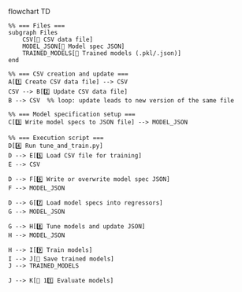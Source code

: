 flowchart TD

    %% === Files ===
    subgraph Files
        CSV[📄 CSV data file]
        MODEL_JSON[📄 Model spec JSON]
        TRAINED_MODELS[📄 Trained models (.pkl/.json)]
    end

    %% === CSV creation and update ===
    A[1️⃣ Create CSV data file] --> CSV
    CSV --> B[2️⃣ Update CSV data file]
    B --> CSV  %% loop: update leads to new version of the same file

    %% === Model specification setup ===
    C[3️⃣ Write model specs to JSON file] --> MODEL_JSON

    %% === Execution script ===
    D[4️⃣ Run tune_and_train.py]
    D --> E[5️⃣ Load CSV file for training]
    E --> CSV

    D --> F[6️⃣ Write or overwrite model spec JSON]
    F --> MODEL_JSON

    D --> G[7️⃣ Load model specs into regressors]
    G --> MODEL_JSON

    G --> H[8️⃣ Tune models and update JSON]
    H --> MODEL_JSON

    H --> I[9️⃣ Train models]
    I --> J[🔽 Save trained models]
    J --> TRAINED_MODELS

    J --> K[🔎 11️⃣ Evaluate models]

